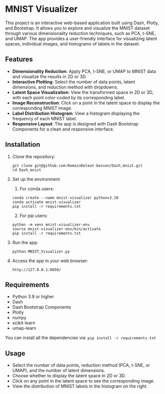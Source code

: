 # MNIST Visualizer

This project is an interactive web-based application built using Dash, Plotly, and Bootstrap. It allows you to explore and visualize the MNIST dataset through various dimensionality reduction techniques, such as PCA, t-SNE, and UMAP. The app provides a user-friendly interface for visualizing latent spaces, individual images, and histograms of labels in the dataset.

## Features

- **Dimensionality Reduction**: Apply PCA, t-SNE, or UMAP to MNIST data and visualize the results in 2D or 3D.
- **Interactive Plotting**: Select the number of data points, latent dimensions, and reduction method with dropdowns.
- **Latent Space Visualization**: View the transformed space in 2D or 3D, with each point color-coded by its corresponding label.
- **Image Reconstruction**: Click on a point in the latent space to display the corresponding MNIST image.
- **Label Distribution Histogram**: View a histogram displaying the frequency of each MNIST label.
- **Responsive Layout**: The app is designed with Dash Bootstrap Components for a clean and responsive interface.

## Installation

1. Clone the repository:
   ```
   git clone git@github.com:RomainDeleat-besson/Dash_mnist.git
   cd Dash_mnist
   ```

2. Set up the environment 
    1. For conda users:
    ```
    conda create --name mnist-visualizer python=3.10
    conda activate mnist-visualizer
    pip install -r requirements.txt
    ```

    2. For pip users:
    ```
    python -m venv mnist-visualizer-env
    source mnist-visualizer-env/bin/activate
    pip install -r requirements.txt
    ```

3. Run the app:
    ```
    python MNIST_Visualizer.py
    ```

4. Access the app in your web browser:
    ```
    http://127.0.0.1:8050/
    ```

## Requirements

- Python 3.9 or higher
- Dash
- Dash Bootstrap Components
- Plotly
- numpy
- scikit-learn
- umap-learn

You can install all the dependencies via:
    ```
    pip install -r requirements.txt
    ```

## Usage

- Select the number of data points, reduction method (PCA, t-SNE, or UMAP), and the number of latent dimensions.
- Choose whether to display the latent space in 2D or 3D.
- Click on any point in the latent space to see the corresponding image.
- View the distribution of MNIST labels in the histogram on the right.

